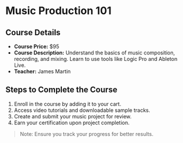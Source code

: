 # Music Production 101

## Course Details
- **Course Price:** $95
- **Course Description:** Understand the basics of music composition, recording, and mixing. Learn to use tools like Logic Pro and Ableton Live.
- **Teacher:** James Martin

## Steps to Complete the Course
1. Enroll in the course by adding it to your cart.
2. Access video tutorials and downloadable sample tracks.
3. Create and submit your music project for review.
4. Earn your certification upon project completion.

> Note: Ensure you track your progress for better results.
